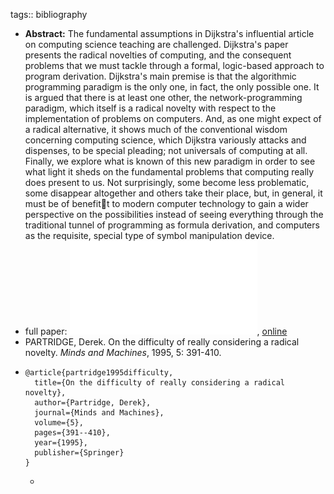 tags:: bibliography

- **Abstract:** The fundamental assumptions in Dijkstra's influential article on computing science teaching are challenged. Dijkstra's paper presents the radical novelties of computing, and the consequent problems that we must tackle through a formal, logic-based approach to program derivation. Dijkstra's main premise is that the algorithmic programming paradigm is the only one, in fact, the only possible one. It is argued that there is at least one other, the network-programming paradigm, which itself is a radical novelty with respect to the implementation of problems on computers. And, as one might expect of a radical alternative, it shows much of the conventional wisdom concerning computing science, which Dijkstra variously attacks and dispenses, to be special pleading; not universals of computing at all. Finally, we explore what is known of this new paradigm in order to see what light it sheds on the fundamental problems that computing really does present to us. Not surprisingly, some become less problematic, some disappear altogether and others take their place, but, in general, it must be of benefitt to modern computer technology to gain a wider perspective on the possibilities instead of seeing everything through the traditional tunnel of programming as formula derivation, and computers as the requisite, special type of symbol manipulation device.
- full paper: ![local copy](../assets/on-the-difficulty-of-really-considering-a-radical-novelty_1677070664927_0.pdf), [online](https://citeseerx.ist.psu.edu/document?repid=rep1&type=pdf&doi=b2105485dd23b6a677a6f99926ad9725af2355d0)
- PARTRIDGE, Derek. On the difficulty of really considering a radical novelty. *Minds and Machines*, 1995, 5: 391-410.
- ```
  @article{partridge1995difficulty,
    title={On the difficulty of really considering a radical novelty},
    author={Partridge, Derek},
    journal={Minds and Machines},
    volume={5},
    pages={391--410},
    year={1995},
    publisher={Springer}
  }
  ```
	-
